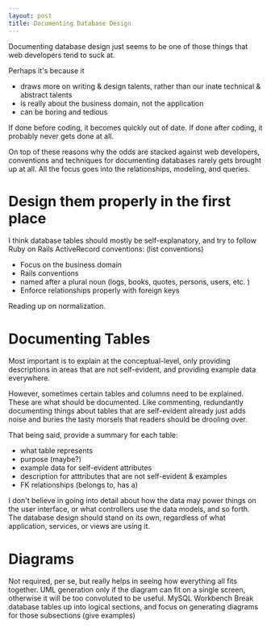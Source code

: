```yaml
---
layout: post
title: Documenting Database Design
---
```


Documenting database design just seems to be one of those things that web developers tend to suck at.

Perhaps it's because it
- draws more on writing & design talents, rather than our inate technical & abstract talents
- is really about the business domain, not the application
- can be boring and tedious

If done before coding, it becomes quickly out of date. If done after coding, it probably never gets done at all.

On top of these reasons why the odds are stacked against web developers, conventions and techniques for documenting databases rarely gets brought up at all. All the focus goes into the relationships, modeling, and queries.

# Design them properly in the first place

I think database tables should mostly be self-explanatory, and try to follow Ruby on Rails ActiveRecord conventions:
(list conventions)

- Focus on the business domain
- Rails conventions
- named after a plural noun (logs, books, quotes, persons, users, etc. )
- Enforce relationships properly with foreign keys

Reading up on normalization.

# Documenting Tables
Most important is to explain at the conceptual-level, only providing descriptions in areas that are not self-evident, and providing example data everywhere.

However, sometimes certain tables and columns need to be explained. These are what should be documented. Like commenting, redundantly documenting things about tables that are self-evident already just adds noise and buries the tasty morsels that readers should be drooling over.

That being said, provide a summary for each table:
- what table represents
- purpose (maybe?)
- example data for self-evident attributes
- description for atttributes that are not self-evident & examples
- FK relationships (belongs to, has a)

I don't believe in going into detail about how the data may power things on the user interface, or what controllers use the data models, and so forth. The database design should stand on its own, regardless of what application, services, or views are using it.

# Diagrams
Not required, per se, but really helps in seeing how everything all fits together.
UML generation only if the diagram can fit on a single screen, otherwise it will be too convoluted to be useful.
MySQL Workbench
Break database tables up into logical sections, and focus on generating diagrams for those subsections
(give examples)
